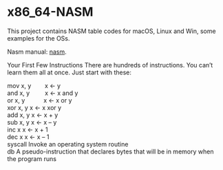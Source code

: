 # x86_64-NASM
This project contains NASM table codes for macOS, Linux and Win, some examples for the OSs.

Nasm manual: [nasm](https://www.nasm.us/doc/).

Your First Few Instructions
There are hundreds of instructions. You can’t learn them all at once. Just start with these:

mov x, y &nbsp;&nbsp;&nbsp;&nbsp;&nbsp;&nbsp; x ← y       
and x, y &nbsp;&nbsp;&nbsp;&nbsp;&nbsp;&nbsp;&nbsp; x ← x and y   
or  x, y &nbsp;&nbsp;&nbsp;&nbsp;&nbsp;&nbsp;&nbsp;&nbsp;&nbsp; x ← x or  y  
xor x, y    x ← x xor y  
add x, y    x ← x + y   
sub x, y    x ← x – y   
inc x	      x ← x + 1  
dec x	      x ← x – 1  
syscall	Invoke an operating system routine  
db	    A pseudo-instruction that declares bytes that will be in memory when the program runs

